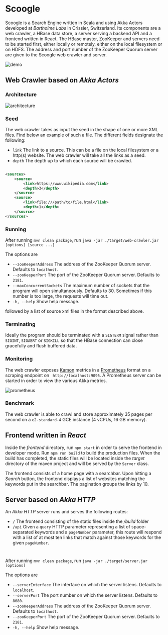 # Scoogle

Scoogle is a Search Engine written in Scala and using Akka Actors developed at *Bartholme Labs* in Crissier,
Switzerland. Its components are a web crawler, a HBase data store, a server serving a backend API and a frontend written
in React. The HBase master, ZooKeeper and servers need to be started first, either locally or remotely, either on the
local filesystem or on HDFS. The address and port number of the ZooKeeper Quorum server are given to the Scoogle web
crawler and server.

![demo](https://drive.google.com/uc?id=1eOKPdRUDRmxP7IAog-ZXgY0aY-OsEtcl)

## Web Crawler based on *Akka Actors*

### Architecture

![architecture](https://drive.google.com/uc?id=1Sk7DkShAJsObgDnq5kqD9SJX9m1RFzKt)

### Seed

The web crawler takes as input the seed in the shape of one or more XML files. Find below an example of such a file. The
different fields designate the following:

- `link` The link to a source. This can be a file on the local filesystem or a http(s) website. The web crawler will
  take all the links as a seed.
- `depth` The depth up to which each source will be crawled.

```xml

<sources>
    <source>
        <link>https://www.wikipedia.com</link>
        <depth>3</depth>
    </source>
    <source>
        <link>file:///path/to/file.html</link>
        <depth>1</depth>
    </source>
</sources>
```

### Running

After running `mvn clean package`, run `java -jar ./target/web-crawler.jar [options] [source ...]`

The options are

- `--zooKeeperAddress` The address of the ZooKeeper Quorum server. Defaults to `localhost`.
- `--zooKeeperPort` The port of the ZooKeeper Quorum server. Defaults to `2181`.
- `--maxConcurrentSockets` The maximum number of sockets that the program will open simultaneously. Defaults to 30.
  Sometimes if this number is too large, the requests will time out.
- `-h, --help` Show help message.

followed by a list of source xml files in the format described above.

### Terminating

Ideally the program should be terminated with a `SIGTERM` signal rather than `SIGINT`, `SIGABRT` or `SIGKILL` so that
the HBase connection can close gracefully and flush buffered data.

### Monitoring

The web crawler exposes [Kamon](https://kamon.io) metrics in a [Prometheus](https://prometheus.io) format on a scraping
endpoint on ` http://localhost:9095`. A Prometheus server can be started in order to view the various Akka metrics.

![prometheus](https://drive.google.com/uc?id=1PFvHFVYTiBU629cWccnwKlS08UEW6Blr)

### Benchmark

The web crawler is able to crawl and store approximately 35 pages per second on a `e2-standard-4` GCE instance (4 vCPUs, 16 GB memory).

## Frontend written in *React*

Inside the *frontend* directory, run `npm start` in order to serve the frontend in developer mode. Run `npm run build`
to build the production files. When the build has completed, the static files will be located inside the *target*
directory of the maven project and will be served by the `Server` class.

The frontend consists of a home page with a searchbar. Upon hitting a *Search* button, the frontend displays a list of
websites matching the keywords put in the searchbar. The pagination groups the links by 10.

## Server based on *Akka HTTP*

An *Akka HTTP* server runs and serves the following routes:

- `/` The frontend consisting of the static files inside the */build* folder
- `/api` Given a `query` HTTP parameter representing a list of space-separated keywords and a `pageNumber` parameter,
  this route will respond with a list of at most ten links that match against those keywords for the given `pageNumber`.

#

After running `mvn clean package`, run `java -jar ./target/server.jar [options]`

The options are

- `--serverInterface` The interface on which the server listens. Defaults to `localhost`.
- `--serverPort` The port number on which the server listens. Defaults to `8080`.
- `--zooKeeperAddress` The address of the ZooKeeper Quorum server. Defaults to `localhost`.
- `--zooKeeperPort` The port of the ZooKeeper Quorum server. Defaults to `2181`.
- `-h, --help` Show help message.
